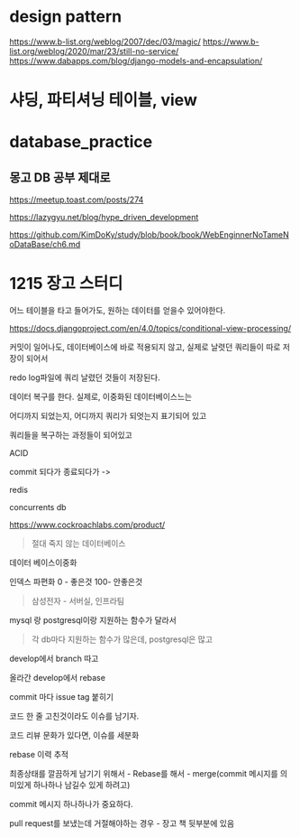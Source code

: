# design pattern 
https://www.b-list.org/weblog/2007/dec/03/magic/
https://www.b-list.org/weblog/2020/mar/23/still-no-service/
https://www.dabapps.com/blog/django-models-and-encapsulation/


# 샤딩, 파티셔닝 테이블, view
# database_practice

## 몽고 DB 공부 제대로

https://meetup.toast.com/posts/274


https://lazygyu.net/blog/hype_driven_development


https://github.com/KimDoKy/study/blob/book/book/WebEnginnerNoTameNoDataBase/ch6.md






# 1215 장고 스터디

어느 테이블을 타고 들어가도, 원하는 데이터를 얻을수 있어야한다.

https://docs.djangoproject.com/en/4.0/topics/conditional-view-processing/

커밋이 일어나도, 데이터베이스에 바로 적용되지 않고, 실제로 날렷던 쿼리들이 따로 저장이 되어서

redo log파일에 쿼리 날렸던 것들이 저장된다.

데이터 복구를 한다. 실제로, 이중화된 데이터베이스느는

어디까지 되었는지, 어디까지 쿼리가 되엇는지 표기되어 있고

쿼리들을 복구하는 과정들이 되어있고


ACID

commit 되다가 종료되다가 -> 


redis

concurrents db

https://www.cockroachlabs.com/product/

> 절대 죽지 않는 데이터베이스

데이터 베이스이중화

인덱스 파편화 0 - 좋은것 100- 안좋은것

> 삼성전자 - 서버실, 인프라팀
> 

mysql 랑 postgresql이랑 지원하는 함수가 달라서


> 각 db마다 지원하는 함수가 많은데, postgresql은 많고



develop에서 branch 따고

올라간 develop에서 rebase

commit 마다 issue tag 붙히기

코드 한 줄 고친것이라도 이슈를 남기자.

코드 리뷰 문화가 있다면, 이슈를 세분화

rebase 이력 추적

최종상태를 깔끔하게 남기기 위해서 - Rebase를 해서 - merge(commit 메시지를 의미있게 하나하나 남길수 있게 하려고)

commit 메시지 하나하나가 중요하다.




pull request를 보냈는데 거절해야하는 경우 - 장고 책 뒷부분에 있음 



